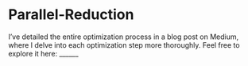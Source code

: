 # Parallel-Reduction

I’ve detailed the entire optimization process in a blog post on Medium, where I delve into each optimization step more thoroughly. Feel free to explore it here: ______